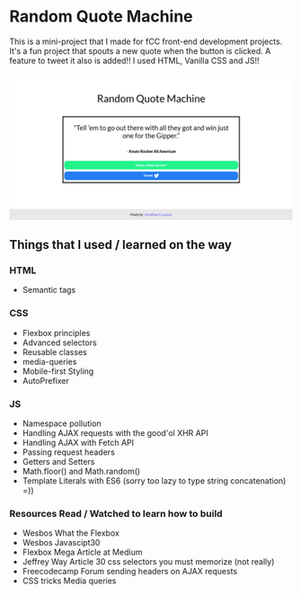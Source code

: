 # Random Quote Machine

This is a mini-project that I made for fCC front-end development projects. It's a fun project that spouts a new quote when the button is clicked. A feature to tweet it also is added!! I used HTML, Vanilla CSS and JS!!

![Random Quote](https://raw.githubusercontent.com/jcunanan05/random-quote-machine/master/resources/sshot.PNG)

## Things that I used / learned on the way

### HTML
* Semantic tags

### CSS
* Flexbox principles
* Advanced selectors
* Reusable classes
* media-queries
* Mobile-first Styling
* AutoPrefixer

### JS
* Namespace pollution
* Handling AJAX requests with the good'ol XHR API
* Handling AJAX with Fetch API
* Passing request headers
* Getters and Setters
* Math.floor() and Math.random()
* Template Literals with ES6 (sorry too lazy to type string concatenation) =))

### Resources Read / Watched to learn how to build
* Wesbos What the Flexbox
* Wesbos Javascipt30
* Flexbox Mega Article at Medium
* Jeffrey Way Article 30 css selectors you must memorize (not really)
* Freecodecamp Forum sending headers on AJAX requests
* CSS tricks Media queries
